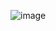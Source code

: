 ![image](https://github.com/PepeM2002/Consultora-A-E/assets/91429290/1a07aaa7-3f0d-4559-9bb9-3aea1ce22bac)
